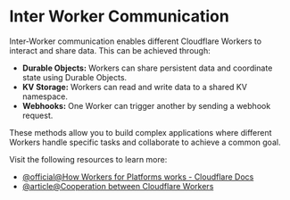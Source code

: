 # Inter Worker Communication

Inter-Worker communication enables different Cloudflare Workers to interact and share data. This can be achieved through:

- **Durable Objects:** Workers can share persistent data and coordinate state using Durable Objects.
- **KV Storage:** Workers can read and write data to a shared KV namespace.
- **Webhooks:** One Worker can trigger another by sending a webhook request.

These methods allow you to build complex applications where different Workers handle specific tasks and collaborate to achieve a common goal.

Visit the following resources to learn more:

- [@official@How Workers for Platforms works - Cloudflare Docs](https://developers.cloudflare.com/cloudflare-for-platforms/workers-for-platforms/reference/how-workers-for-platforms-works/)
- [@article@Cooperation between Cloudflare Workers](https://dev.to/chimame/cooperation-between-cloudflare-workers-has-become-amazing-thanks-to-rpc-support-4co9)